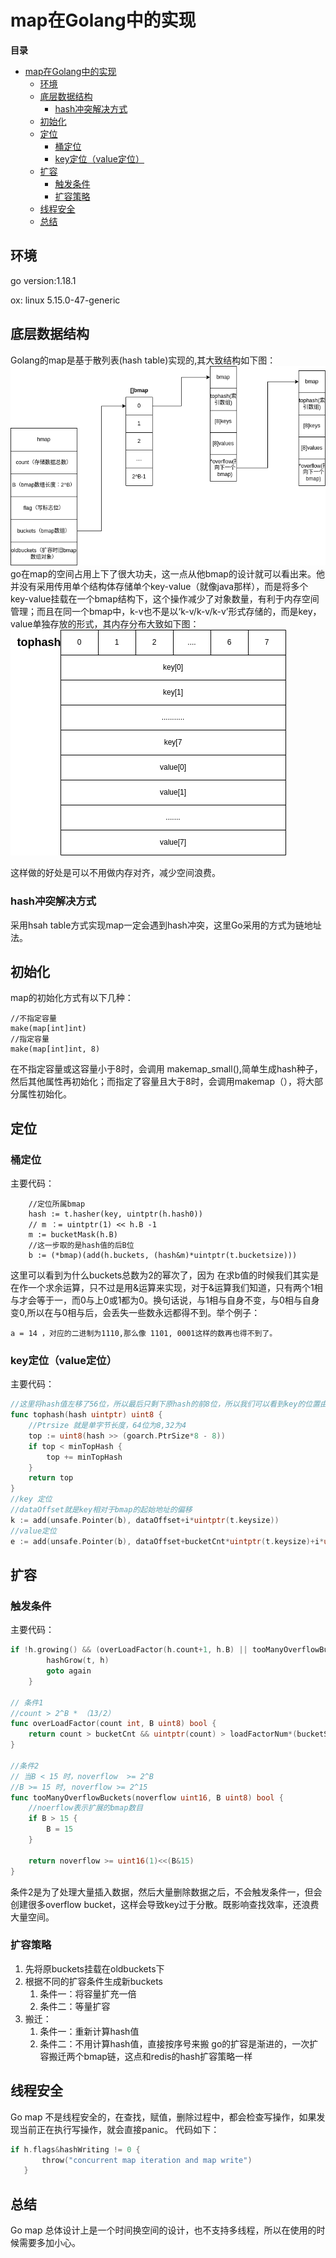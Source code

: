 # map在Golang中的实现


**目录**
- [map在Golang中的实现](#map在golang中的实现)
  - [环境](#环境)
  - [底层数据结构](#底层数据结构)
    - [hash冲突解决方式](#hash冲突解决方式)
  - [初始化](#初始化)
  - [定位](#定位)
    - [桶定位](#桶定位)
    - [key定位（value定位）](#key定位value定位)
  - [扩容](#扩容)
    - [触发条件](#触发条件)
    - [扩容策略](#扩容策略)
  - [线程安全](#线程安全)
  - [总结](#总结)

## 环境
go version:1.18.1

ox: linux 5.15.0-47-generic
## 底层数据结构
Golang的map是基于散列表(hash table)实现的,其大致结构如下图：
![map](../../img/gomap.png)
go在map的空间占用上下了很大功夫，这一点从他bmap的设计就可以看出来。他并没有采用传用单个结构体存储单个key-value（就像java那样），而是将多个key-value挂载在一个bmap结构下，这个操作减少了对象数量，有利于内存空间管理；而且在同一个bmap中，k-v也不是以‘k-v/k-v/k-v’形式存储的，而是key，value单独存放的形式，其内存分布大致如下图：
![bamp](../../img/bmap.png)

这样做的好处是可以不用做内存对齐，减少空间浪费。

### hash冲突解决方式
采用hsah table方式实现map一定会遇到hash冲突，这里Go采用的方式为链地址法。

## 初始化
map的初始化方式有以下几种：
```GoLang
//不指定容量
make(map[int]int)
//指定容量
make(map[int]int, 8)
```
在不指定容量或这容量小于8时，会调用 makemap_small(),简单生成hash种子，然后其他属性再初始化；而指定了容量且大于8时，会调用makemap（），将大部分属性初始化。


## 定位
### 桶定位
主要代码：
```GoLang
    //定位所属bmap
    hash := t.hasher(key, uintptr(h.hash0))
    // m ：= uintptr(1) << h.B -1 
	m := bucketMask(h.B)
    //这一步取的是hash值的后B位
	b := (*bmap)(add(h.buckets, (hash&m)*uintptr(t.bucketsize)))
```
这里可以看到为什么buckets总数为2的幂次了，因为 在求b值的时候我们其实是在作一个求余运算，只不过是用&运算来实现，对于&运算我们知道，只有两个1相与才会等于一，而0与上0或1都为0。换句话说，与1相与自身不变，与0相与自身变0,所以在与0相与后，会丢失一些数永远都得不到。举个例子：
```
a = 14 ，对应的二进制为1110,那么像 1101, 0001这样的数再也得不到了。
```
### key定位（value定位）
主要代码：
```go
//这里将hash值左移了56位，所以最后只剩下原hash的前8位，所以我们可以看到key的位置由hash值的前8位决定
func tophash(hash uintptr) uint8 {
    //Ptrsize 就是单字节长度，64位为8,32为4
	top := uint8(hash >> (goarch.PtrSize*8 - 8))
	if top < minTopHash {
		top += minTopHash
	}
	return top
}
//key 定位
//dataOffset就是key相对于bmap的起始地址的偏移
k := add(unsafe.Pointer(b), dataOffset+i*uintptr(t.keysize))
//value定位
e := add(unsafe.Pointer(b), dataOffset+bucketCnt*uintptr(t.keysize)+i*uintptr(t.elemsize))
```
 
## 扩容
### 触发条件
主要代码：
```go
if !h.growing() && (overLoadFactor(h.count+1, h.B) || tooManyOverflowBuckets(h.noverflow, h.B)) {
		hashGrow(t, h)
		goto again 
	}

// 条件1
//count > 2^B * （13/2）
func overLoadFactor(count int, B uint8) bool {
	return count > bucketCnt && uintptr(count) > loadFactorNum*(bucketShift(B)/loadFactorDen)
}

//条件2
// 当B < 15 时，noverflow  >= 2^B
//B >= 15 时, noverflow >= 2^15
func tooManyOverflowBuckets(noverflow uint16, B uint8) bool {
	//noerflow表示扩展的bmap数目
	if B > 15 {
		B = 15
	}
    
	return noverflow >= uint16(1)<<(B&15)
}
```
条件2是为了处理大量插入数据，然后大量删除数据之后，不会触发条件一，但会创建很多overflow bucket，这样会导致key过于分散。既影响查找效率，还浪费大量空间。
### 扩容策略
1. 先将原buckets挂载在oldbuckets下
2. 根据不同的扩容条件生成新buckets
   1. 条件一：将容量扩充一倍
   2. 条件二：等量扩容
3. 搬迁：
    1. 条件一：重新计算hash值
    2. 条件二：不用计算hash值，直接按序号来搬
go的扩容是渐进的，一次扩容搬迁两个bmap链，这点和redis的hash扩容策略一样

## 线程安全
 Go map 不是线程安全的，在查找，赋值，删除过程中，都会检查写操作，如果发现当前正在执行写操作，就会直接panic。
 代码如下：
 ```go
 if h.flags&hashWriting != 0 {
		throw("concurrent map iteration and map write")
	}
 ```

## 总结
Go map 总体设计上是一个时间换空间的设计，也不支持多线程，所以在使用的时候需要多加小心。